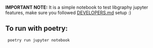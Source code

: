 **IMPORTANT NOTE:** It is a simple notebook to test libgraphy jupyter features, make sure you followed [DEVELOPERS.md](../DEVELOPERS.md) setup :)

## To run with poetry:

     poetry run jupyter notebook

